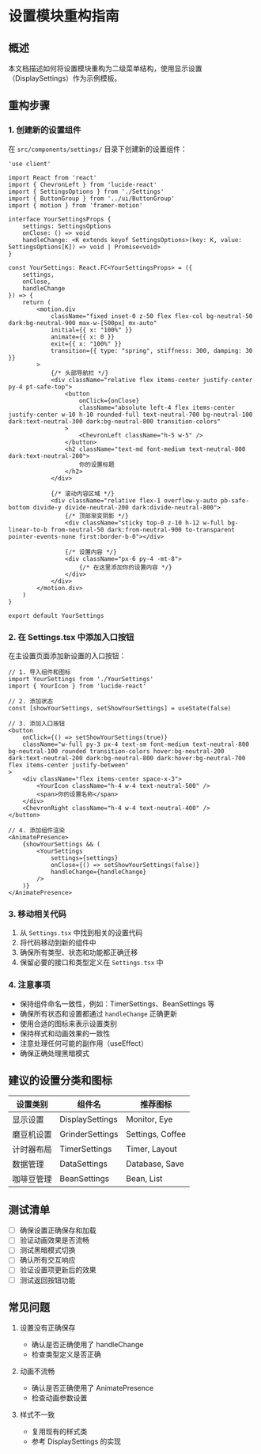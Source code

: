 # 设置模块重构指南

## 概述

本文档描述如何将设置模块重构为二级菜单结构，使用显示设置（DisplaySettings）作为示例模板。

## 重构步骤

### 1. 创建新的设置组件

在 `src/components/settings/` 目录下创建新的设置组件：

```tsx
'use client'

import React from 'react'
import { ChevronLeft } from 'lucide-react'
import { SettingsOptions } from './Settings'
import { ButtonGroup } from '../ui/ButtonGroup'
import { motion } from 'framer-motion'

interface YourSettingsProps {
    settings: SettingsOptions
    onClose: () => void
    handleChange: <K extends keyof SettingsOptions>(key: K, value: SettingsOptions[K]) => void | Promise<void>
}

const YourSettings: React.FC<YourSettingsProps> = ({
    settings,
    onClose,
    handleChange
}) => {
    return (
        <motion.div
            className="fixed inset-0 z-50 flex flex-col bg-neutral-50 dark:bg-neutral-900 max-w-[500px] mx-auto"
            initial={{ x: "100%" }}
            animate={{ x: 0 }}
            exit={{ x: "100%" }}
            transition={{ type: "spring", stiffness: 300, damping: 30 }}
        >
            {/* 头部导航栏 */}
            <div className="relative flex items-center justify-center py-4 pt-safe-top">
                <button
                    onClick={onClose}
                    className="absolute left-4 flex items-center justify-center w-10 h-10 rounded-full text-neutral-700 bg-neutral-100 dark:text-neutral-300 dark:bg-neutral-800 transition-colors"
                >
                    <ChevronLeft className="h-5 w-5" />
                </button>
                <h2 className="text-md font-medium text-neutral-800 dark:text-neutral-200">
                    你的设置标题
                </h2>
            </div>

            {/* 滚动内容区域 */}
            <div className="relative flex-1 overflow-y-auto pb-safe-bottom divide-y divide-neutral-200 dark:divide-neutral-800">
                {/* 顶部渐变阴影 */}
                <div className="sticky top-0 z-10 h-12 w-full bg-linear-to-b from-neutral-50 dark:from-neutral-900 to-transparent pointer-events-none first:border-b-0"></div>

                {/* 设置内容 */}
                <div className="px-6 py-4 -mt-8">
                    {/* 在这里添加你的设置内容 */}
                </div>
            </div>
        </motion.div>
    )
}

export default YourSettings
```

### 2. 在 Settings.tsx 中添加入口按钮

在主设置页面添加新设置的入口按钮：

```tsx
// 1. 导入组件和图标
import YourSettings from './YourSettings'
import { YourIcon } from 'lucide-react'

// 2. 添加状态
const [showYourSettings, setShowYourSettings] = useState(false)

// 3. 添加入口按钮
<button
    onClick={() => setShowYourSettings(true)}
    className="w-full py-3 px-4 text-sm font-medium text-neutral-800 bg-neutral-100 rounded transition-colors hover:bg-neutral-200 dark:text-neutral-200 dark:bg-neutral-800 dark:hover:bg-neutral-700 flex items-center justify-between"
>
    <div className="flex items-center space-x-3">
        <YourIcon className="h-4 w-4 text-neutral-500" />
        <span>你的设置名称</span>
    </div>
    <ChevronRight className="h-4 w-4 text-neutral-400" />
</button>

// 4. 添加组件渲染
<AnimatePresence>
    {showYourSettings && (
        <YourSettings
            settings={settings}
            onClose={() => setShowYourSettings(false)}
            handleChange={handleChange}
        />
    )}
</AnimatePresence>
```

### 3. 移动相关代码

1. 从 `Settings.tsx` 中找到相关的设置代码
2. 将代码移动到新的组件中
3. 确保所有类型、状态和功能都正确迁移
4. 保留必要的接口和类型定义在 `Settings.tsx` 中

### 4. 注意事项

- 保持组件命名一致性，例如：TimerSettings、BeanSettings 等
- 确保所有状态和设置都通过 `handleChange` 正确更新
- 使用合适的图标来表示设置类别
- 保持样式和动画效果的一致性
- 注意处理任何可能的副作用（useEffect）
- 确保正确处理黑暗模式

## 建议的设置分类和图标

| 设置类别 | 组件名 | 推荐图标 |
|---------|--------|----------|
| 显示设置 | DisplaySettings | Monitor, Eye |
| 磨豆机设置 | GrinderSettings | Settings, Coffee |
| 计时器布局 | TimerSettings | Timer, Layout |
| 数据管理 | DataSettings | Database, Save |
| 咖啡豆管理 | BeanSettings | Bean, List |

## 测试清单

- [ ] 确保设置正确保存和加载
- [ ] 验证动画效果是否流畅
- [ ] 测试黑暗模式切换
- [ ] 确认所有交互响应
- [ ] 验证设置项更新后的效果
- [ ] 测试返回按钮功能

## 常见问题

1. 设置没有正确保存
   - 确认是否正确使用了 handleChange
   - 检查类型定义是否正确

2. 动画不流畅
   - 确认是否正确使用了 AnimatePresence
   - 检查动画参数设置

3. 样式不一致
   - 复用现有的样式类
   - 参考 DisplaySettings 的实现